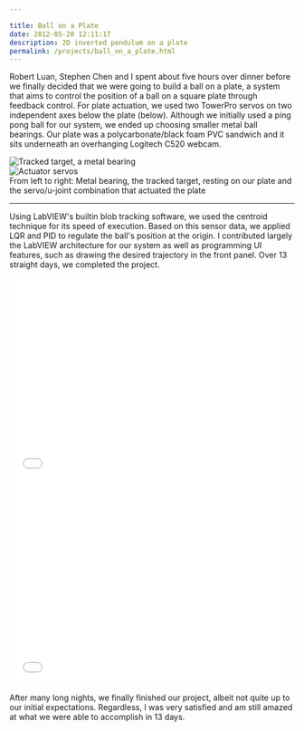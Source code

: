 ```yaml
---

title: Ball on a Plate
date: 2012-05-20 12:11:17
description: 2D inverted pendulum on a plate
permalink: /projects/ball_on_a_plate.html
---
```


Robert Luan, Stephen Chen and I spent about five hours over dinner before we finally decided that we were going to build a ball on a plate, a system that aims to control the position of a ball on a square plate through feedback control. For plate actuation, we used two TowerPro servos on two independent axes below the plate (below). Although we initially used a ping pong ball for our system, we ended up choosing smaller metal ball bearings. Our plate was a polycarbonate/black foam PVC sandwich and it sits underneath an overhanging Logitech C520 webcam.

<div class="container">
	<div class="item-img">
    <img src="{%link images/portfolio/ball/1.png %}" alt="Tracked target, a metal bearing">
  </div>
	<div class="item-img">
    <img src="{%link images/portfolio/ball/2.jpg %}" alt="Actuator servos">
  </div>
</div>
From left to right: Metal bearing, the tracked target, resting on our plate and the servo/u-joint combination that actuated the plate

---

Using LabVIEW's builtin blob tracking software, we used the centroid technique for its speed of execution. Based on this sensor data, we applied LQR and PID to regulate the ball's position at the origin. I contributed largely the LabVIEW architecture for our system as well as programming UI features, such as drawing the desired trajectory in the front panel. Over 13 straight days, we completed the project.

<div class="container">
	<div class="item left">
    <iframe width="480" height="360" src="//www.youtube.com/embed/Qdwj_DSFcQw?rel=0" frameborder="0" allowfullscreen></iframe>
  </div>
	<div class="item right">
    <iframe width="480" height="360" src="//www.youtube.com/embed/mnLqLkec34s?rel=0" frameborder="0" allowfullscreen></iframe> 
  </div>
</div>

After many long nights, we finally finished our project, albeit not quite up to our initial expectations. Regardless, I was very satisfied and am still amazed at what we were able to accomplish in 13 days.
 